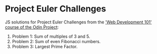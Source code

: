 Project Euler Challenges
========================

JS solutions for Project Euler Challenges from the ['Web Development 101' course of the Odin Project](http://www.theodinproject.com/web-development-101/html-css):

1. Problem 1: Sum of multiples of 3 and 5.
2. Problem 2: Sum of even Fibonacci numbers.
3. Problem 3: Largest Prime Factor.
